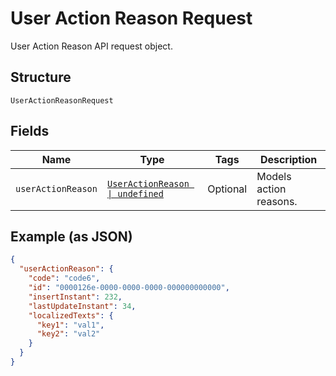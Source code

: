 
# User Action Reason Request

User Action Reason API request object.

## Structure

`UserActionReasonRequest`

## Fields

| Name | Type | Tags | Description |
|  --- | --- | --- | --- |
| `userActionReason` | [`UserActionReason \| undefined`](../../doc/models/user-action-reason.md) | Optional | Models action reasons. |

## Example (as JSON)

```json
{
  "userActionReason": {
    "code": "code6",
    "id": "0000126e-0000-0000-0000-000000000000",
    "insertInstant": 232,
    "lastUpdateInstant": 34,
    "localizedTexts": {
      "key1": "val1",
      "key2": "val2"
    }
  }
}
```

